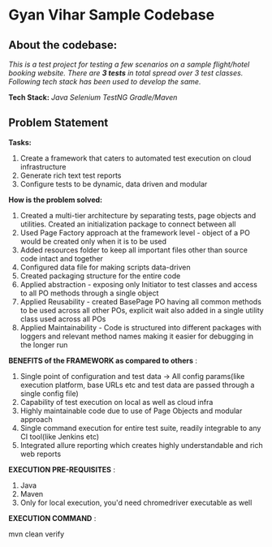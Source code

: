 # Gyan Vihar Sample Codebase

About the codebase:
---------------------------------
*This is a test project for testing a few scenarios on a sample flight/hotel booking website. There are **3 tests** in total spread over 3 test classes. Following tech stack has been used to develop the same.*

**Tech Stack:** *Java*  *Selenium* *TestNG*  *Gradle/Maven*

Problem Statement
----------------------------------
**Tasks:**

1. Create a framework that caters to automated test execution on cloud infrastructure
2. Generate rich text test reports
3. Configure tests to be dynamic, data driven and modular


**How is the problem solved:**
1. Created a multi-tier architecture by separating tests, page objects and utilities. Created an initialization package to connect between all
2. Used Page Factory approach at the framework level - object of a PO would be created only when it is to be used
3. Added resources folder to keep all important files other than source code intact and together
4. Configured data file for making scripts data-driven
5. Created packaging structure for the entire code
6. Applied abstraction - exposing only Initiator to test classes and access to all PO methods through a single object
7. Applied Reusability - created BasePage PO having all common methods to be used across all other POs, explicit wait also added in a single utility class used across all POs
8. Applied Maintainability - Code is structured into different packages with loggers and relevant method names making it easier for debugging in the longer run


**BENEFITS of the FRAMEWORK as compared to others** :

1. Single point of configuration and test data -> All config params(like execution platform, base URLs etc and test data are passed through a single config file)
2. Capability of test execution on local as well as cloud infra
3. Highly maintainable code due to use of Page Objects and modular approach
4. Single command execution for entire test suite, readily integrable to any CI tool(like Jenkins etc)
5. Integrated allure reporting which creates highly understandable and rich web reports



**EXECUTION PRE-REQUISITES** :
1. Java
2. Maven
3. Only for local execution, you'd need chromedriver executable as well 

**EXECUTION COMMAND** :

mvn clean verify 

